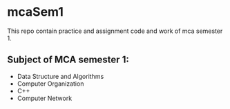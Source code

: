 # mcaSem1
This repo contain practice and assignment code and work of mca semester 1.

## Subject of MCA semester 1:
  - Data Structure and Algorithms
  - Computer Organization
  - C++
  - Computer Network

